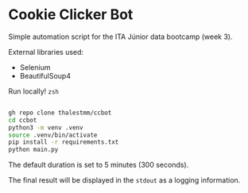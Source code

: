 # Cookie Clicker Bot

Simple automation script for the ITA Júnior data bootcamp (week 3).

External libraries used:
- Selenium
- BeautifulSoup4

Run locally! `zsh`
```zsh

gh repo clone thalestmm/ccbot
cd ccbot
python3 -m venv .venv
source .venv/bin/activate
pip install -r requirements.txt
python main.py
```

The default duration is set to 5 minutes (300 seconds).

The final result will be displayed in the `stdout` as a logging information.

